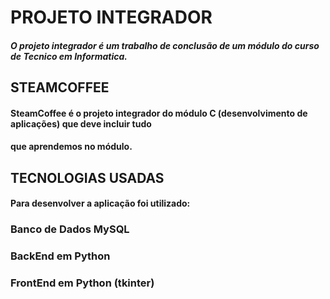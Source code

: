 # PROJETO INTEGRADOR
##### O projeto integrador é um trabalho de conclusão de um módulo do curso de Tecnico em Informatica.

## STEAMCOFFEE
#### SteamCoffee é o projeto integrador do módulo C (desenvolvimento de aplicações) que deve incluir tudo
#### que aprendemos no módulo.

## TECNOLOGIAS USADAS 
#### Para desenvolver a aplicação foi utilizado:
### Banco de Dados MySQL
### BackEnd em Python
### FrontEnd em Python (tkinter)
